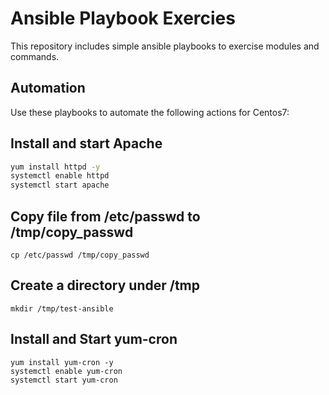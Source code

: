 # Ansible Playbook Exercies

This repository includes simple ansible playbooks to exercise modules and commands.  

## Automation

Use these playbooks to automate the following actions for Centos7:

## Install and start Apache

```bash
yum install httpd -y
systemctl enable httpd
systemctl start apache
```

## Copy file from /etc/passwd to /tmp/copy_passwd

```
cp /etc/passwd /tmp/copy_passwd
```

## Create a directory under /tmp

```
mkdir /tmp/test-ansible
```

## Install and Start yum-cron

```
yum install yum-cron -y
systemctl enable yum-cron
systemctl start yum-cron
```